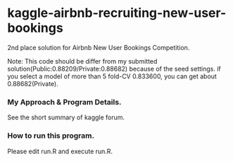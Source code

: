 # kaggle-airbnb-recruiting-new-user-bookings

2nd place solution for Airbnb New User Bookings Competition.

Note: This code should be differ from my submitted solution(Public:0.88209/Private:0.88682) because of the seed settings. if you select a model of more than 5 fold-CV 0.833600, you can get about 0.88682(Private).

### My Approach & Program Details.
See the short summary of kaggle forum. 

### How to run this program.
Please edit run.R and execute run.R.

